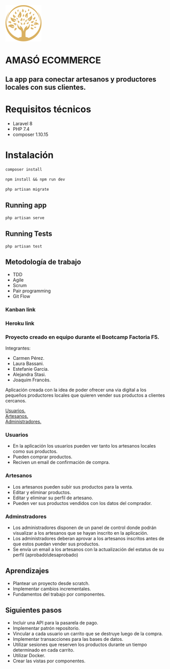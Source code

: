 ![](public/image/amaso-peque.png)

# AMASÓ ECOMMERCE

## La app para conectar artesanos y productores locales con sus clientes.

# Requisitos técnicos

-   Laravel 8
-   PHP 7.4
-   composer 1.10.15

# Instalación

`composer install`

`npm install && npm run dev`

`php artisan migrate`

## Running app

`php artisan serve`

## Running Tests

`php artisan test`

## Metodología de trabajo

-   TDD
-   Agile
-   Scrum
-   Pair programming
-   Git Flow

### Kanban link

### Heroku link

### Proyecto creado en equipo durante el Bootcamp Factoria F5.

Integrantes:

-   Carmen Pérez.
-   Laura Bassani.
-   Estefanie Garcia.
-   Alejandra Stasi.
-   Joaquim Francès.

Aplicación creada con la idea de poder ofrecer una via digital a los pequeños productores locales que quieren vender sus productos a clientes cercanos.

 [Usuarios.](#usuarios)  
 [Artesanos.](#artesanos)  
 [Administradores.](#adminstradores)

### Usuarios

-   En la aplicación los usuarios pueden ver tanto los artesanos locales como sus productos.
-   Pueden comprar productos.
-   Reciven un email de confirmación de compra.

### Artesanos

-   Los artesanos pueden subir sus productos para la venta.
-   Editar y eliminar productos.
-   Editar y eliminar su perfil de artesano.
-   Pueden ver sus productos vendidos con los datos del comprador.

### Adminstradores

-   Los administradores disponen de un panel de control donde podrán visualizar a los artesanos que se hayan inscrito en la aplicación.
-   Los administradores deberan aprovar a los artesanos inscritos antes de que estos puedan vender sus productos.
-   Se envía un email a los artesanos con la actualización del estatus de su perfil (aprobado\desaprobado)

## Aprendizajes

-   Plantear un proyecto desde scratch.
-   Implementar cambios incrementales.
-   Fundamentos del trabajo por componentes.

## Siguientes pasos

-   Incluir una API para la pasarela de pago.
-   Implementar patrón repositorio.
-   Vincular a cada usuario un carrito que se destruye luego de la compra.
-   Implementar transacciones para las bases de datos.
-   Utilizar sesiones que reserven los productos durante un tiempo determinado en cada carrito.
-   Utilizar Docker.
-   Crear las vistas por componentes.
